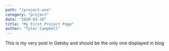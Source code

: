```yaml
---
path: "/project-one"
category: "project"
date: "2020-03-18"
title: "My First Project Page"
author: "Tyler Campbell"
---
```


This is my very post in Gatsby and should be the only one displayed in blog

